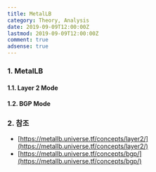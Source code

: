 ```yaml
---
title: MetalLB
category: Theory, Analysis
date: 2019-09-09T12:00:00Z
lastmod: 2019-09-09T12:00:00Z
comment: true
adsense: true
---
```


### 1. MetalLB

#### 1.1. Layer 2 Mode

#### 1.2. BGP Mode

### 2. 참조

* [https://metallb.universe.tf/concepts/layer2/](https://metallb.universe.tf/concepts/layer2/)
* [https://metallb.universe.tf/concepts/bgp/](https://metallb.universe.tf/concepts/bgp/)